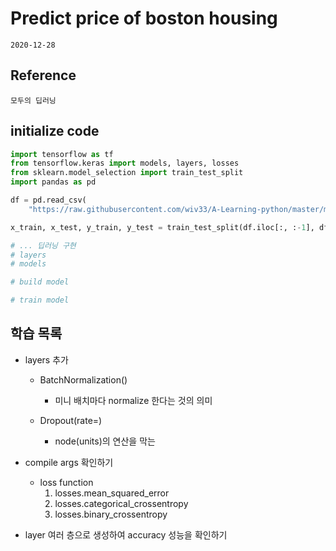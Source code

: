 # Predict price of boston housing

    2020-12-28

## Reference

    모두의 딥러닝

## initialize code

```python
import tensorflow as tf
from tensorflow.keras import models, layers, losses
from sklearn.model_selection import train_test_split
import pandas as pd

df = pd.read_csv(
    "https://raw.githubusercontent.com/wiv33/A-Learning-python/master/machine-learning/_000_hello_machine/_003_study_essential/_003_wine/data/wine.csv")

x_train, x_test, y_train, y_test = train_test_split(df.iloc[:, :-1], df.iloc[:, -1])

# ... 딥러닝 구현 
# layers
# models

# build model

# train model
```

## 학습 목록

- layers 추가
    - BatchNormalization()
        * 미니 배치마다 normalize 한다는 것의 의미

    - Dropout(rate=)
        * node(units)의 연산을 막는

- compile args 확인하기
    * loss function
        1. losses.mean_squared_error
        2. losses.categorical_crossentropy
        3. losses.binary_crossentropy

- layer 여러 층으로 생성하여 accuracy 성능을 확인하기